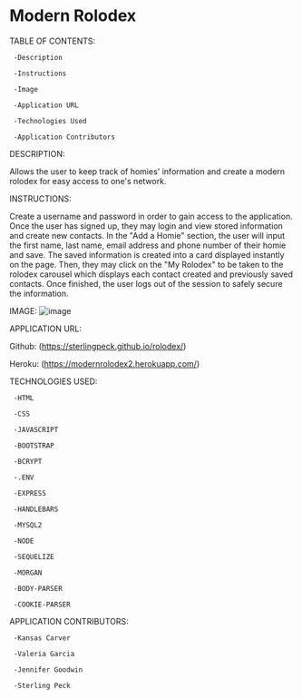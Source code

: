 # Modern Rolodex

TABLE OF CONTENTS:

     -Description

     -Instructions

     -Image

     -Application URL

     -Technologies Used

     -Application Contributors

DESCRIPTION:

Allows the user to keep track of homies' information and create a modern rolodex for easy access to one's network.

INSTRUCTIONS:

Create a username and password in order to gain access to the application. Once the user has signed up, they may login and view stored information and create new contacts. In the "Add a Homie" section, the user will input the first name, last name, email address and phone number of their homie and save. The saved information is created into a card displayed instantly on the page. Then, they may click on the "My Rolodex" to be taken to the rolodex carousel which displays each contact created and previously saved contacts. Once finished, the user logs out of the session to safely secure the information.

IMAGE:
![image](https://user-images.githubusercontent.com/99705924/175856665-f328fc49-8b14-4c55-a556-b579ed569b49.png)

APPLICATION URL:

Github:
(https://sterlingpeck.github.io/rolodex/)

Heroku:
(https://modernrolodex2.herokuapp.com/)

TECHNOLOGIES USED:

     -HTML

     -CSS

     -JAVASCRIPT

     -BOOTSTRAP

     -BCRYPT

     -.ENV

     -EXPRESS

     -HANDLEBARS

     -MYSQL2

     -NODE

     -SEQUELIZE

     -MORGAN

     -BODY-PARSER

     -COOKIE-PARSER

APPLICATION CONTRIBUTORS:

     -Kansas Carver

     -Valeria Garcia

     -Jennifer Goodwin

     -Sterling Peck
